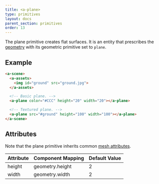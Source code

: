 ```yaml
---
title: <a-plane>
type: primitives
layout: docs
parent_section: primitives
order: 13
---
```


The plane primitive creates flat surfaces. It is an entity that prescribes the [geometry](../components/geometry.md) with its geometric primitive set to `plane`.

## Example

```html
<a-scene>
  <a-assets>
    <img id="ground" src="ground.jpg">
  </a-assets>

  <!-- Basic plane. -->
  <a-plane color="#CCC" height="20" width="20"></a-plane>

  <!-- Textured plane. -->
  <a-plane src="#ground" height="100" width="100"></a-plane>
</a-scene>
```

## Attributes

Note that the plane primitive inherits common [mesh attributes](./mesh-attributes.md).

| Attribute | Component Mapping | Default Value |
|-----------|-------------------|---------------|
| height    | geometry.height   | 2             |
| width     | geometry.width    | 2             |
